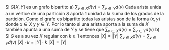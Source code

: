 Si $G[X,Y]$ es un grafo bipartito
a) $\sum_{v \in X} d(v) = \sum_{v \in Y} d(v)$
	Cada arista unida a un vértice de una partición $S$ aporta $1$ unidad a la suma de los grados de la partición.
	Como el grafo es bipartito todas las aristas son de la forma $(x,y)$ donde $x \in X$ y $y \in Y$.
	Por lo tanto si una arista aporta a la suma de $X$ también apunta a una suma de $Y$ y se tiene que $\sum_{v \in X} d(v) = \sum_{v \in Y} d(v)$
b) Si $G$ es a su vez $K$ regular con $k \geq 1$ entonces $|X|=|Y|$
	$\sum_{v \in X} d(v) = \sum_{v \in Y} d(v)$
	$|X| \cdot k = |Y| \cdot k$
	$|X| = |Y|$